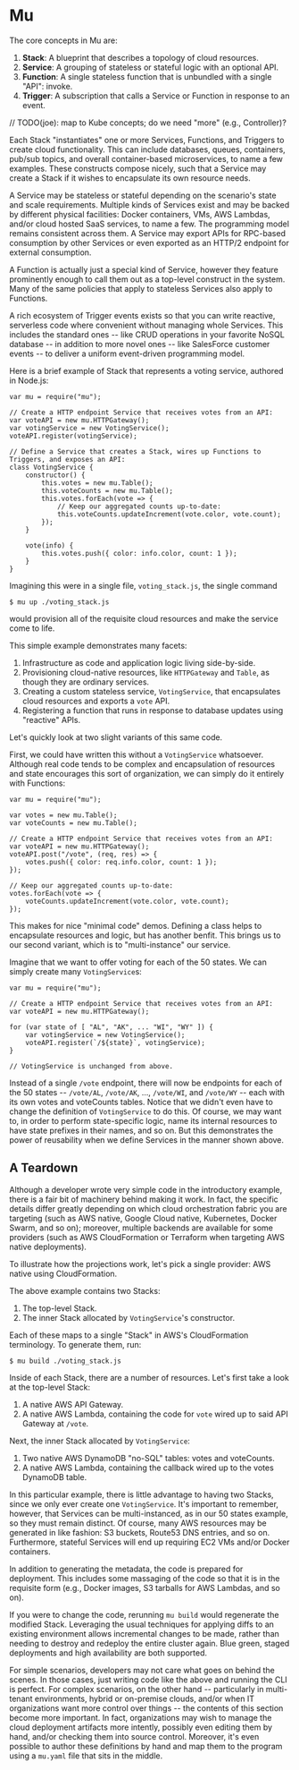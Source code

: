 # Mu

The core concepts in Mu are:

1. **Stack**: A blueprint that describes a topology of cloud resources.
2. **Service**: A grouping of stateless or stateful logic with an optional API.
3. **Function**: A single stateless function that is unbundled with a single "API": invoke.
4. **Trigger**: A subscription that calls a Service or Function in response to an event.

// TODO(joe): map to Kube concepts; do we need "more" (e.g., Controller)?

Each Stack "instantiates" one or more Services, Functions, and Triggers to create cloud functionality.  This can include
databases, queues, containers, pub/sub topics, and overall container-based microservices, to name a few examples.  These
constructs compose nicely, such that a Service may create a Stack if it wishes to encapsulate its own resource needs.

A Service may be stateless or stateful depending on the scenario's state and scale requirements.  Multiple kinds of
Services exist and may be backed by different physical facilities: Docker containers, VMs, AWS Lambdas, and/or cloud
hosted SaaS services, to name a few.  The programming model remains consistent across them.  A Service may export APIs
for RPC-based consumption by other Services or even exported as an HTTP/2 endpoint for external consumption.

A Function is actually just a special kind of Service, however they feature prominently enough to call them out as a
top-level construct in the system.  Many of the same policies that apply to stateless Services also apply to Functions.

A rich ecosystem of Trigger events exists so that you can write reactive, serverless code where convenient without
managing whole Services.  This includes the standard ones -- like CRUD operations in your favorite NoSQL database -- in
addition to more novel ones -- like SalesForce customer events -- to deliver a uniform event-driven programming model.

Here is a brief example of Stack that represents a voting service, authored in Node.js:

    var mu = require("mu");
    
    // Create a HTTP endpoint Service that receives votes from an API:
    var voteAPI = new mu.HTTPGateway();
    var votingService = new VotingService();
    voteAPI.register(votingService);
    
    // Define a Service that creates a Stack, wires up Functions to Triggers, and exposes an API:
    class VotingService {
        constructor() {
            this.votes = new mu.Table();
            this.voteCounts = new mu.Table();
            this.votes.forEach(vote => {
                // Keep our aggregated counts up-to-date:
                this.voteCounts.updateIncrement(vote.color, vote.count);
            });
        }
        
        vote(info) {
            this.votes.push({ color: info.color, count: 1 });
        }
    }

Imagining this were in a single file, `voting_stack.js`, the single command

    $ mu up ./voting_stack.js

would provision all of the requisite cloud resources and make the service come to life.

This simple example demonstrates many facets:

1. Infrastructure as code and application logic living side-by-side.
2. Provisioning cloud-native resources, like `HTTPGateway` and `Table`, as though they are ordinary services.
3. Creating a custom stateless service, `VotingService`, that encapsulates cloud resources and exports a `vote` API.
4. Registering a function that runs in response to database updates using "reactive" APIs.

Let's quickly look at two slight variants of this same code.

First, we could have written this without a `VotingService` whatsoever.  Although real code tends to be complex and
encapsulation of resources and state encourages this sort of organization, we can simply do it entirely with Functions:

    var mu = require("mu");
    
    var votes = new mu.Table();
    var voteCounts = new mu.Table();

    // Create a HTTP endpoint Service that receives votes from an API:
    var voteAPI = new mu.HTTPGateway();
    voteAPI.post("/vote", (req, res) => {
        votes.push({ color: req.info.color, count: 1 });
    });

    // Keep our aggregated counts up-to-date:
    votes.forEach(vote => {
        voteCounts.updateIncrement(vote.color, vote.count);
    });

This makes for nice "minimal code" demos.  Defining a class helps to encapsulate resources and logic, but has another
benfit.  This brings us to our second variant, which is to "multi-instance" our service.

Imagine that we want to offer voting for each of the 50 states.  We can simply create many `VotingService`s:

    var mu = require("mu");

    // Create a HTTP endpoint Service that receives votes from an API:
    var voteAPI = new mu.HTTPGateway();

    for (var state of [ "AL", "AK", ... "WI", "WY" ]) {
        var votingService = new VotingService();
        voteAPI.register(`/${state}`, votingService);
    }

    // VotingService is unchanged from above.

Instead of a single `/vote` endpoint, there will now be endpoints for each of the 50 states -- `/vote/AL`, `/vote/AK`,
..., `/vote/WI`, and `/vote/WY` -- each with its own votes and voteCounts tables.  Notice that we didn't even have to
change the definition of `VotingService` to do this.  Of course, we may want to, in order to perform state-specific
logic, name its internal resources to have state prefixes in their names, and so on.  But this demonstrates the power
of reusability when we define Services in the manner shown above.

## A Teardown

Although a developer wrote very simple code in the introductory example, there is a fair bit of machinery behind making
it work.  In fact, the specific details differ greatly depending on which cloud orchestration fabric you are targeting
(such as AWS native, Google Cloud native, Kubernetes, Docker Swarm, and so on); moreover, multiple backends are
available for some providers (such as AWS CloudFormation or Terraform when targeting AWS native deployments).

To illustrate how the projections work, let's pick a single provider: AWS native using CloudFormation.

The above example contains two Stacks:

1. The top-level Stack.
2. The inner Stack allocated by `VotingService`'s constructor.

Each of these maps to a single "Stack" in AWS's CloudFormation terminology.  To generate them, run:

    $ mu build ./voting_stack.js

Inside of each Stack, there are a number of resources.  Let's first take a look at the top-level Stack:

1. A native AWS API Gateway.
2. A native AWS Lambda, containing the code for `vote` wired up to said API Gateway at `/vote`.

Next, the inner Stack allocated by `VotingService`:

1. Two native AWS DynamoDB "no-SQL" tables: votes and voteCounts.
2. A native AWS Lambda, containing the callback wired up to the votes DynamoDB table.

In this particular example, there is little advantage to having two Stacks, since we only ever create one
`VotingService`.  It's important to remember, however, that Services can be multi-instanced, as in our 50 states
example, so they must remain distinct.  Of course, many AWS resources may be generated in like fashion: S3 buckets,
Route53 DNS entries, and so on.  Furthermore, stateful Services will end up requiring EC2 VMs and/or Docker containers.

In addition to generating the metadata, the code is prepared for deployment.  This includes some massaging of the code
so that it is in the requisite form (e.g., Docker images, S3 tarballs for AWS Lambdas, and so on).

If you were to change the code, rerunning `mu build` would regenerate the modified Stack.  Leveraging the usual
techniques for applying diffs to an existing environment allows incremental changes to be made, rather than needing to
destroy and redeploy the entire cluster again.  Blue green, staged deployments and high availability are both supported.

For simple scenarios, developers may not care what goes on behind the scenes.  In those cases, just writing code like
the above and running the CLI is perfect.  For complex scenarios, on the other hand -- particularly in multi-tenant
environments, hybrid or on-premise clouds, and/or when IT organizations want more control over things -- the contents of
this section become more important.  In fact, organizations may wish to manage the cloud deployment artifacts more
intently, possibly even editing them by hand, and/or checking them into source control.  Moreover, it's even possible to
author these definitions by hand and map them to the program using a `mu.yaml` file that sits in the middle.

